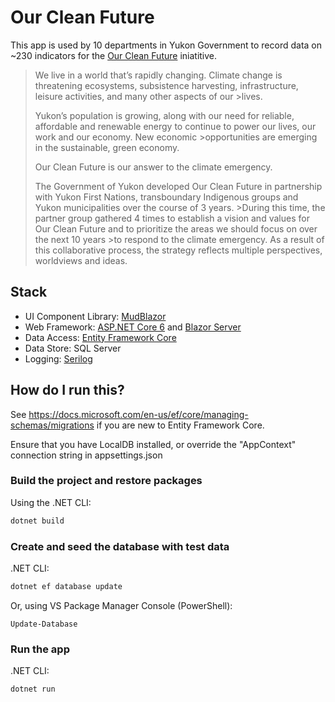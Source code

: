 # Our Clean Future

This app is used by 10 departments in Yukon Government to record data on ~230 indicators for the [Our Clean Future](https://yukon.ca/our-clean-future) iniatitive.

>We live in a world that’s rapidly changing. Climate change is threatening ecosystems, subsistence harvesting, infrastructure, leisure activities, and many other aspects of our >lives.
>
>Yukon’s population is growing, along with our need for reliable, affordable and renewable energy to continue to power our lives, our work and our economy. New economic >opportunities are emerging in the sustainable, green economy.
>
>Our Clean Future is our answer to the climate emergency.
>
>The Government of Yukon developed Our Clean Future in partnership with Yukon First Nations, transboundary Indigenous groups and Yukon municipalities over the course of 3 years. >During this time, the partner group gathered 4 times to establish a vision and values for Our Clean Future and to prioritize the areas we should focus on over the next 10 years >to respond to the climate emergency. As a result of this collaborative process, the strategy reflects multiple perspectives, worldviews and ideas.

## Stack

* UI Component Library: [MudBlazor](https://github.com/Garderoben/MudBlazor)
* Web Framework: [ASP.NET Core 6](https://github.com/dotnet/aspnetcore) and [Blazor Server](https://dotnet.microsoft.com/apps/aspnet/web-apps/blazor)
* Data Access: [Entity Framework Core](https://github.com/dotnet/efcore)
* Data Store: SQL Server
* Logging: [Serilog](https://github.com/serilog/serilog)

## How do I run this?

See <https://docs.microsoft.com/en-us/ef/core/managing-schemas/migrations> if you are new to Entity Framework Core.

Ensure that you have LocalDB installed, or override the "AppContext" connection string in appsettings.json

### Build the project and restore packages

Using the .NET CLI:

```bash
dotnet build
```

### Create and seed the database with test data

.NET CLI:

```bash
dotnet ef database update
```

Or, using VS Package Manager Console (PowerShell):

```pwsh
Update-Database
```

### Run the app

.NET CLI:

```bash
dotnet run
```
